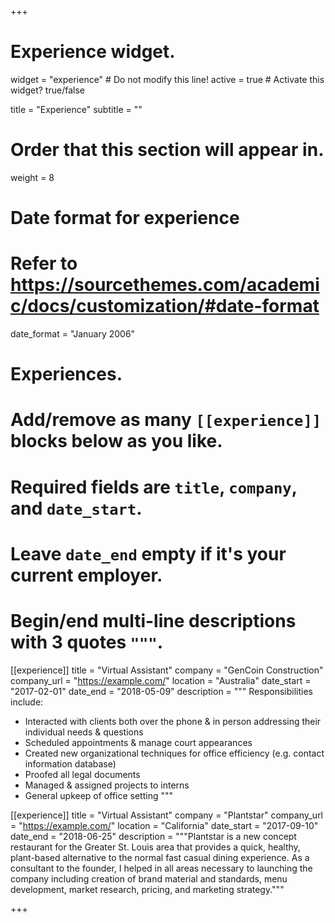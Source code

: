 +++
# Experience widget.
widget = "experience"  # Do not modify this line!
active = true  # Activate this widget? true/false

title = "Experience"
subtitle = ""

# Order that this section will appear in.
weight = 8

# Date format for experience
#   Refer to https://sourcethemes.com/academic/docs/customization/#date-format
date_format = "January 2006"

# Experiences.
#   Add/remove as many `[[experience]]` blocks below as you like.
#   Required fields are `title`, `company`, and `date_start`.
#   Leave `date_end` empty if it's your current employer.
#   Begin/end multi-line descriptions with 3 quotes `"""`.
[[experience]]
  title = "Virtual Assistant"
  company = "GenCoin Construction"
  company_url = "https://example.com/"
  location = "Australia"
  date_start = "2017-02-01"
  date_end = "2018-05-09"
  description = """
  Responsibilities include:
  
  * Interacted with clients both over the phone & in person addressing their individual needs & questions
  * Scheduled appointments & manage court appearances
  * Created new organizational techniques for office efficiency (e.g. contact information database)
  * Proofed all legal documents
  * Managed & assigned projects to interns
  * General upkeep of office setting
  """

[[experience]]
  title = "Virtual Assistant"
  company = "Plantstar"
  company_url = "https://example.com/"
  location = "California"
  date_start = "2017-09-10"
  date_end = "2018-06-25"
  description = """Plantstar is a new concept restaurant for the Greater St. Louis area that provides a quick, healthy, plant-based alternative to the normal fast casual dining experience. As a consultant to the founder, I helped in all areas necessary to launching the company including creation of brand material and standards, menu development, market research, pricing, and marketing strategy."""

+++
